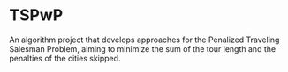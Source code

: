 # TSPwP
An algorithm project that develops approaches for the Penalized Traveling Salesman Problem, aiming to minimize the sum of the tour length and the penalties of the cities skipped.
